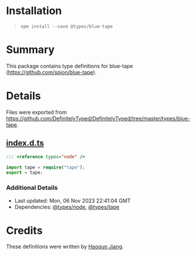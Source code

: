 # Installation
> `npm install --save @types/blue-tape`

# Summary
This package contains type definitions for blue-tape (https://github.com/spion/blue-tape).

# Details
Files were exported from https://github.com/DefinitelyTyped/DefinitelyTyped/tree/master/types/blue-tape.
## [index.d.ts](https://github.com/DefinitelyTyped/DefinitelyTyped/tree/master/types/blue-tape/index.d.ts)
````ts
/// <reference types="node" />

import tape = require("tape");
export = tape;

````

### Additional Details
 * Last updated: Mon, 06 Nov 2023 22:41:04 GMT
 * Dependencies: [@types/node](https://npmjs.com/package/@types/node), [@types/tape](https://npmjs.com/package/@types/tape)

# Credits
These definitions were written by [Haoqun Jiang](https://github.com/sodatea).
